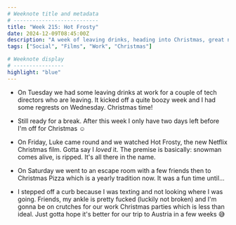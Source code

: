 ```yaml
---
# Weeknote title and metadata
# ---------------------------
title: "Week 215: Hot Frosty"
date: 2024-12-09T08:45:00Z
description: "A week of leaving drinks, heading into Christmas, great new Christmas films, escape rooms, Christmas pizza, and bad ankles."
tags: ["Social", "Films", "Work", "Christmas"]

# Weeknote display
# ----------------
highlight: "blue"
---
```


  * On Tuesday we had some leaving drinks at work for a couple of tech directors who are leaving. It kicked off a quite boozy week and I had some regrests on Wednesday. Christmas time!

  * Still ready for a break. After this week I only have two days left before I'm off for Christmas :relaxed:

  * On Friday, Luke came round and we watched Hot Frosty, the new Netflix Christmas film. Gotta say I _loved_ it. The premise is basically: snowman comes alive, is ripped. It's all there in the name.

  * On Saturday we went to an escape room with a few friends then to Christmas Pizza which is a yearly tradition now. It was a fun time until...

  * I stepped off a curb because I was texting and not looking where I was going. Friends, my ankle is pretty fucked (luckily not broken) and I'm gonna be on crutches for our work Christmas parties which is less than ideal. Just gotta hope it's better for our trip to Austria in a few weeks :sweat_smile:
